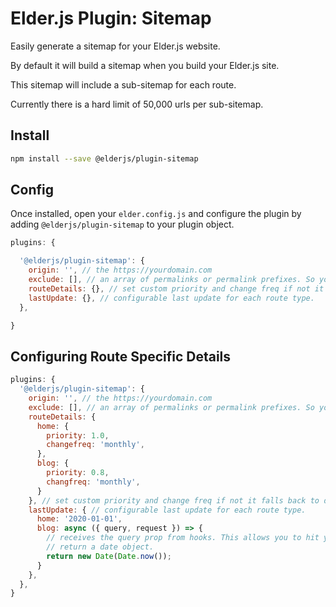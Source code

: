 # Elder.js Plugin: Sitemap

Easily generate a sitemap for your Elder.js website.

By default it will build a sitemap when you build your Elder.js site.

This sitemap will include a sub-sitemap for each route.

Currently there is a hard limit of 50,000 urls per sub-sitemap. 


## Install

```bash
npm install --save @elderjs/plugin-sitemap
```

## Config


Once installed, open your `elder.config.js` and configure the plugin by adding `@elderjs/plugin-sitemap` to your plugin object.

```javascript
plugins: {

  '@elderjs/plugin-sitemap': {
    origin: '', // the https://yourdomain.com
    exclude: [], // an array of permalinks or permalink prefixes. So you can do ['500'] and it will match /500**
    routeDetails: {}, // set custom priority and change freq if not it falls back to default
    lastUpdate: {}, // configurable last update for each route type.
  },

}
```


## Configuring Route Specific Details

```javascript
plugins: {
  '@elderjs/plugin-sitemap': {
    origin: '', // the https://yourdomain.com
    exclude: [], // an array of permalinks or permalink prefixes. So you can do ['500'] and it will match /500**
    routeDetails: {
      home: {
        priority: 1.0,
        changefreq: 'monthly',
      },
      blog: {
        priority: 0.8,
        changfreq: 'monthly',
      }
    }, // set custom priority and change freq if not it falls back to default
    lastUpdate: { // configurable last update for each route type.
      home: '2020-01-01',
      blog: async ({ query, request }) => {
        // receives the query prop from hooks. This allows you to hit your db or api or anything else configured on your query object.
        // return a date object.
        return new Date(Date.now());
      }
    }, 
  },
}
```
